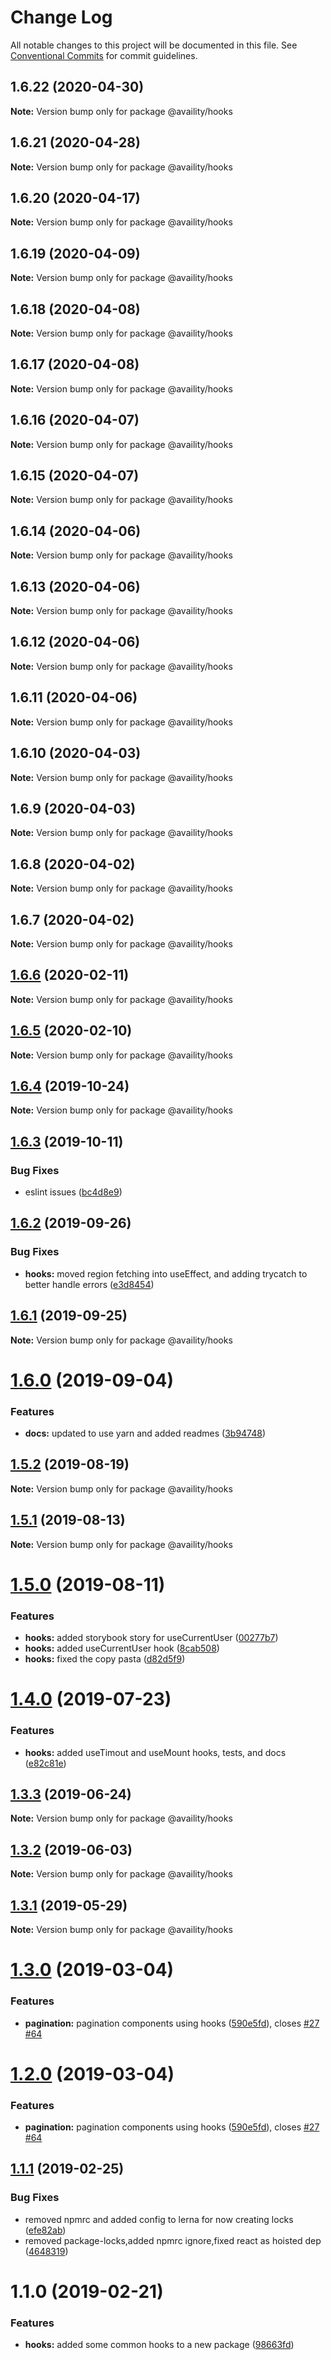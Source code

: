 # Change Log

All notable changes to this project will be documented in this file.
See [Conventional Commits](https://conventionalcommits.org) for commit guidelines.

## 1.6.22 (2020-04-30)

**Note:** Version bump only for package @availity/hooks





## 1.6.21 (2020-04-28)

**Note:** Version bump only for package @availity/hooks





## 1.6.20 (2020-04-17)

**Note:** Version bump only for package @availity/hooks





## 1.6.19 (2020-04-09)

**Note:** Version bump only for package @availity/hooks





## 1.6.18 (2020-04-08)

**Note:** Version bump only for package @availity/hooks





## 1.6.17 (2020-04-08)

**Note:** Version bump only for package @availity/hooks





## 1.6.16 (2020-04-07)

**Note:** Version bump only for package @availity/hooks





## 1.6.15 (2020-04-07)

**Note:** Version bump only for package @availity/hooks





## 1.6.14 (2020-04-06)

**Note:** Version bump only for package @availity/hooks





## 1.6.13 (2020-04-06)

**Note:** Version bump only for package @availity/hooks





## 1.6.12 (2020-04-06)

**Note:** Version bump only for package @availity/hooks





## 1.6.11 (2020-04-06)

**Note:** Version bump only for package @availity/hooks





## 1.6.10 (2020-04-03)

**Note:** Version bump only for package @availity/hooks





## 1.6.9 (2020-04-03)

**Note:** Version bump only for package @availity/hooks





## 1.6.8 (2020-04-02)

**Note:** Version bump only for package @availity/hooks





## 1.6.7 (2020-04-02)

**Note:** Version bump only for package @availity/hooks





## [1.6.6](https://github.com/Availity/availity-react/compare/@availity/hooks@1.6.5...@availity/hooks@1.6.6) (2020-02-11)

**Note:** Version bump only for package @availity/hooks





## [1.6.5](https://github.com/Availity/availity-react/compare/@availity/hooks@1.6.4...@availity/hooks@1.6.5) (2020-02-10)

**Note:** Version bump only for package @availity/hooks





## [1.6.4](https://github.com/Availity/availity-react/compare/@availity/hooks@1.6.3...@availity/hooks@1.6.4) (2019-10-24)

**Note:** Version bump only for package @availity/hooks





## [1.6.3](https://github.com/Availity/availity-react/compare/@availity/hooks@1.6.2...@availity/hooks@1.6.3) (2019-10-11)


### Bug Fixes

* eslint issues ([bc4d8e9](https://github.com/Availity/availity-react/commit/bc4d8e9))





## [1.6.2](https://github.com/Availity/availity-react/compare/@availity/hooks@1.6.1...@availity/hooks@1.6.2) (2019-09-26)


### Bug Fixes

* **hooks:** moved region fetching into useEffect, and adding trycatch to better handle errors ([e3d8454](https://github.com/Availity/availity-react/commit/e3d8454))





## [1.6.1](https://github.com/Availity/availity-react/compare/@availity/hooks@1.6.0...@availity/hooks@1.6.1) (2019-09-25)

**Note:** Version bump only for package @availity/hooks





# [1.6.0](https://github.com/Availity/availity-react/compare/@availity/hooks@1.5.2...@availity/hooks@1.6.0) (2019-09-04)


### Features

* **docs:** updated to use yarn and added readmes ([3b94748](https://github.com/Availity/availity-react/commit/3b94748))





## [1.5.2](https://github.com/Availity/availity-react/compare/@availity/hooks@1.5.1...@availity/hooks@1.5.2) (2019-08-19)

**Note:** Version bump only for package @availity/hooks





## [1.5.1](https://github.com/Availity/availity-react/compare/@availity/hooks@1.5.0...@availity/hooks@1.5.1) (2019-08-13)

**Note:** Version bump only for package @availity/hooks





# [1.5.0](https://github.com/Availity/availity-react/compare/@availity/hooks@1.4.0...@availity/hooks@1.5.0) (2019-08-11)


### Features

* **hooks:** added storybook story for useCurrentUser ([00277b7](https://github.com/Availity/availity-react/commit/00277b7))
* **hooks:** added useCurrentUser hook ([8cab508](https://github.com/Availity/availity-react/commit/8cab508))
* **hooks:** fixed the copy pasta ([d82d5f9](https://github.com/Availity/availity-react/commit/d82d5f9))





# [1.4.0](https://github.com/Availity/availity-react/compare/@availity/hooks@1.3.3...@availity/hooks@1.4.0) (2019-07-23)


### Features

* **hooks:** added useTimout and useMount hooks, tests, and docs ([e82c81e](https://github.com/Availity/availity-react/commit/e82c81e))





## [1.3.3](https://github.com/Availity/availity-react/compare/@availity/hooks@1.3.2...@availity/hooks@1.3.3) (2019-06-24)

**Note:** Version bump only for package @availity/hooks





## [1.3.2](https://github.com/Availity/availity-react/compare/@availity/hooks@1.3.1...@availity/hooks@1.3.2) (2019-06-03)

**Note:** Version bump only for package @availity/hooks





## [1.3.1](https://github.com/Availity/availity-react/compare/@availity/hooks@1.3.0...@availity/hooks@1.3.1) (2019-05-29)

**Note:** Version bump only for package @availity/hooks





# [1.3.0](https://github.com/Availity/availity-react/compare/@availity/hooks@1.1.1...@availity/hooks@1.3.0) (2019-03-04)


### Features

* **pagination:** pagination components using hooks ([590e5fd](https://github.com/Availity/availity-react/commit/590e5fd)), closes [#27](https://github.com/Availity/availity-react/issues/27) [#64](https://github.com/Availity/availity-react/issues/64)





# [1.2.0](https://github.com/Availity/availity-react/compare/@availity/hooks@1.1.1...@availity/hooks@1.2.0) (2019-03-04)


### Features

* **pagination:** pagination components using hooks ([590e5fd](https://github.com/Availity/availity-react/commit/590e5fd)), closes [#27](https://github.com/Availity/availity-react/issues/27) [#64](https://github.com/Availity/availity-react/issues/64)





## [1.1.1](https://github.com/Availity/availity-react/compare/@availity/hooks@1.1.0...@availity/hooks@1.1.1) (2019-02-25)


### Bug Fixes

* removed npmrc and added config to lerna for now creating locks ([efe82ab](https://github.com/Availity/availity-react/commit/efe82ab))
* removed package-locks,added npmrc ignore,fixed react as hoisted dep ([4648319](https://github.com/Availity/availity-react/commit/4648319))





# 1.1.0 (2019-02-21)


### Features

* **hooks:** added some common hooks to a new package ([98663fd](https://github.com/Availity/availity-react/commit/98663fd))
